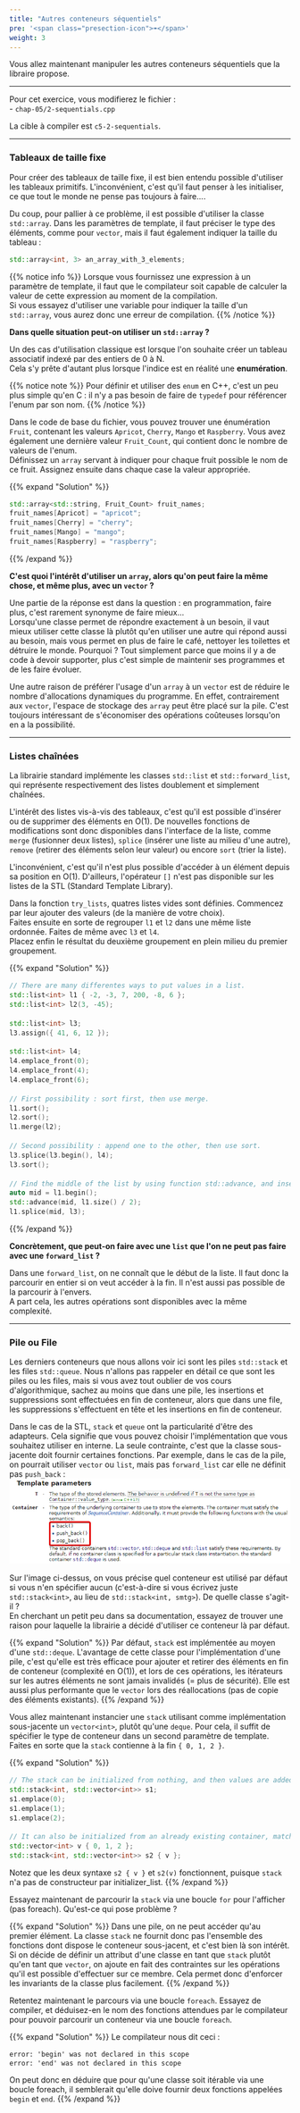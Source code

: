 ```yaml
---
title: "Autres conteneurs séquentiels"
pre: '<span class="presection-icon">➠</span>'
weight: 3
---
```


Vous allez maintenant manipuler les autres conteneurs séquentiels que la libraire propose.

---

Pour cet exercice, vous modifierez le fichier :\
\- `chap-05/2-sequentials.cpp`

La cible à compiler est `c5-2-sequentials`.

---

### Tableaux de taille fixe

Pour créer des tableaux de taille fixe, il est bien entendu possible d'utiliser les tableaux primitifs. L'inconvénient, c'est qu'il faut penser à les initialiser, ce que tout le monde ne pense pas toujours à faire....

Du coup, pour pallier à ce problème, il est possible d'utiliser la classe `std::array`. Dans les paramètres de template, il faut préciser le type des éléments, comme pour `vector`, mais il faut également indiquer la taille du tableau :
```cpp
std::array<int, 3> an_array_with_3_elements;
```

{{% notice info %}}
Lorsque vous fournissez une expression à un paramètre de template, il faut que le compilateur soit capable de calculer la valeur de cette expression au moment de la compilation.\
Si vous essayez d'utiliser une variable pour indiquer la taille d'un `std::array`, vous aurez donc une erreur de compilation.
{{% /notice %}}

**Dans quelle situation peut-on utiliser un `std::array` ?**

Un des cas d'utilisation classique est lorsque l'on souhaite créer un tableau associatif indexé par des entiers de 0 à N.\
Cela s'y prête d'autant plus lorsque l'indice est en réalité une **enumération**.

{{% notice note %}}
Pour définir et utiliser des `enum` en C++, c'est un peu plus simple qu'en C : il n'y a pas besoin de faire de `typedef` pour référencer l'enum par son nom.
{{% /notice %}}

Dans le code de base du fichier, vous pouvez trouver une énumération `Fruit`, contenant les valeurs `Apricot`, `Cherry`, `Mango` et `Raspberry`. Vous avez également une dernière valeur `Fruit_Count`, qui contient donc le nombre de valeurs de l'enum.\
Définissez un `array` servant à indiquer pour chaque fruit possible le nom de ce fruit. Assignez ensuite dans chaque case la valeur appropriée.

{{% expand "Solution" %}}
```cpp
std::array<std::string, Fruit_Count> fruit_names;
fruit_names[Apricot] = "apricot";
fruit_names[Cherry] = "cherry";
fruit_names[Mango] = "mango";
fruit_names[Raspberry] = "raspberry";
```
{{% /expand %}}

**C'est quoi l'intérêt d'utiliser un `array`, alors qu'on peut faire la même chose, et même plus, avec un `vector` ?**

Une partie de la réponse est dans la question : en programmation, faire plus, c'est rarement synonyme de faire mieux...\
Lorsqu'une classe permet de répondre exactement à un besoin, il vaut mieux utiliser cette classe là plutôt qu'en utiliser une autre qui répond aussi au besoin, mais vous permet en plus de faire le café, nettoyer les toilettes et détruire le monde. Pourquoi ? Tout simplement parce que moins il y a de code à devoir supporter, plus c'est simple de maintenir ses programmes et de les faire évoluer.

Une autre raison de préférer l'usage d'un `array` à un `vector` est de réduire le nombre d'allocations dynamiques du programme. En effet, contrairement aux `vector`, l'espace de stockage des `array` peut être placé sur la pile. C'est toujours intéressant de s'économiser des opérations coûteuses lorsqu'on en a la possibilité.

---

### Listes chaînées

La librairie standard implémente les classes `std::list` et `std::forward_list`, qui représente respectivement des listes doublement et simplement chaînées.

L'intérêt des listes vis-à-vis des tableaux, c'est qu'il est possible d'insérer ou de supprimer des éléments en O(1). De nouvelles fonctions de modifications sont donc disponibles dans l'interface de la liste, comme `merge` (fusionner deux listes), `splice` (insérer une liste au milieu d'une autre), `remove` (retirer des éléments selon leur valeur) ou encore `sort` (trier la liste).

L'inconvénient, c'est qu'il n'est plus possible d'accéder à un élément depuis sa position en O(1). D'ailleurs, l'opérateur `[]` n'est pas disponible sur les listes de la STL (Standard Template Library).

Dans la fonction `try_lists`, quatres listes vides sont définies. Commencez par leur ajouter des valeurs (de la manière de votre choix).\
Faites ensuite en sorte de regrouper `l1` et `l2` dans une même liste ordonnée. Faites de même avec `l3` et `l4`.\
Placez enfin le résultat du deuxième groupement en plein milieu du premier groupement.

{{% expand "Solution" %}}
```cpp
// There are many differentes ways to put values in a list.
std::list<int> l1 { -2, -3, 7, 200, -8, 6 };
std::list<int> l2(3, -45);

std::list<int> l3;
l3.assign({ 41, 6, 12 });

std::list<int> l4;
l4.emplace_front(0);
l4.emplace_front(4);
l4.emplace_front(6);

// First possibility : sort first, then use merge.
l1.sort();
l2.sort();
l1.merge(l2);

// Second possibility : append one to the other, then use sort.
l3.splice(l3.begin(), l4);
l3.sort();

// Find the middle of the list by using function std::advance, and insert the other list at this position.
auto mid = l1.begin();
std::advance(mid, l1.size() / 2);
l1.splice(mid, l3);
```
{{% /expand %}}

**Concrètement, que peut-on faire avec une `list` que l'on ne peut pas faire avec une `forward_list` ?**

Dans une `forward_list`, on ne connaît que le début de la liste. Il faut donc la parcourir en entier si on veut accéder à la fin. Il n'est aussi pas possible de la parcourir à l'envers.\
A part cela, les autres opérations sont disponibles avec la même complexité.

---

### Pile ou File

Les derniers conteneurs que nous allons voir ici sont les piles `std::stack` et les files `std::queue`. Nous n'allons pas rappeler en détail ce que sont les piles ou les files, mais si vous avez tout oublier de vos cours d'algorithmique, sachez au moins que dans une pile, les insertions et suppressions sont effectuées en fin de conteneur, alors que dans une file, les suppressions s'effectuent en tête et les insertions en fin de conteneur.

Dans le cas de la STL, `stack` et `queue` ont la particularité d'être des adapteurs. Cela signifie que vous pouvez choisir l'implémentation que vous souhaitez utiliser en interne. La seule contrainte, c'est que la classe sous-jacente doit fournir certaines fonctions. Par exemple, dans le cas de la pile, on pourrait utiliser `vector` ou `list`, mais pas `forward_list` car elle ne définit pas `push_back` :\
![](/images/chapter5/doc-stack-constraints.png)

Sur l'image ci-dessus, on vous précise quel conteneur est utilisé par défaut si vous n'en spécifier aucun (c'est-à-dire si vous écrivez juste `std::stack<int>`, au lieu de `std::stack<int, smtg>`). De quelle classe s'agit-il ?\
En cherchant un petit peu dans sa documentation, essayez de trouver une raison pour laquelle la librairie a décidé d'utiliser ce conteneur là par défaut.

{{% expand "Solution" %}}
Par défaut, `stack` est implémentée au moyen d'une `std::deque`. L'avantage de cette classe pour l'implémentation d'une pile, c'est qu'elle est très efficace pour ajouter et retirer des éléments en fin de conteneur (complexité en O(1)), et lors de ces opérations, les itérateurs sur les autres éléments ne sont jamais invalidés (= plus de sécurité). Elle est aussi plus performante que le `vector` lors des réallocations (pas de copie des éléments existants).
{{% /expand %}}

Vous allez maintenant instancier une `stack` utilisant comme implémentation sous-jacente un `vector<int>`, plutôt qu'une `deque`. Pour cela, il suffit de spécifier le type de conteneur dans un second paramètre de template.\
Faites en sorte que la `stack` contienne à la fin `{ 0, 1, 2 }`.

{{% expand "Solution" %}}
```cpp
// The stack can be initialized from nothing, and then values are added with push or emplace.
std::stack<int, std::vector<int>> s1;
s1.emplace(0);
s1.emplace(1);
s1.emplace(2);

// It can also be initialized from an already existing container, matching the type used internally.
std::vector<int> v { 0, 1, 2 };
std::stack<int, std::vector<int>> s2 { v };
```

Notez que les deux syntaxe `s2 { v }` et `s2(v)` fonctionnent, puisque `stack` n'a pas de constructeur par initializer_list.
{{% /expand %}}

Essayez maintenant de parcourir la `stack` via une boucle `for` pour l'afficher (pas foreach). Qu'est-ce qui pose problème ?

{{% expand "Solution" %}}
Dans une pile, on ne peut accéder qu'au premier élément. La classe `stack` ne fournit donc pas l'ensemble des fonctions dont dispose le conteneur sous-jacent, et c'est bien là son intérêt.\
Si on décide de définir un attribut d'une classe en tant que `stack` plutôt qu'en tant que `vector`, on ajoute en fait des contraintes sur les opérations qu'il est possible d'effectuer sur ce membre. Cela permet donc d'enforcer les invariants de la classe plus facilement.
{{% /expand %}}

Retentez maintenant le parcours via une boucle `foreach`. Essayez de compiler, et déduisez-en le nom des fonctions attendues par le compilateur pour pouvoir parcourir un conteneur via une boucle `foreach`.

{{% expand "Solution" %}}
Le compilateur nous dit ceci :
```shell
error: 'begin' was not declared in this scope
error: 'end' was not declared in this scope
```

On peut donc en déduire que pour qu'une classe soit itérable via une boucle foreach, il semblerait qu'elle doive fournir deux fonctions appelées `begin` et `end`.
{{% /expand %}}
